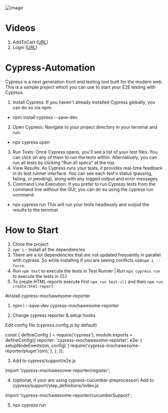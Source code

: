 ![image](https://github.com/alamin622/Cypress-Project/assets/56792623/810c0755-9529-4eef-be9d-59f83c7c387c)

# Videos
1. AddToCart ([URL](https://drive.google.com/file/d/1IhLUQuInS8PwqID52nO5Ys_DcNvlpIks/view?usp=sharing))
2. Login ([URL](https://drive.google.com/file/d/1zvMmR-ZBp9mUGRwX9E0n0JNxRsN7OumX/view?usp=sharing))


# Cypress-Automation
Cypress is a next generation front end testing tool built for the modern web. This is a sample project which you can use to start your E2E testing with Cypress.


1. Install Cypress: If you haven't already installed Cypress globally, you can do so via npm:

 - npm install cypress --save-dev
2.  Open Cypress: Navigate to your project directory in your terminal and run:

 - npx cypress open
3. Run Tests: Once Cypress opens, you'll see a list of your test files. You can click on any of them to run the tests within. Alternatively, you can run all tests by clicking "Run all specs" at the top.
4.  View Results: As Cypress runs your tests, it provides real-time feedback in its test runner interface. You can see each test's status (passing, failing, or pending), along with any logged output and error messages.
5.  Command Line Execution: If you prefer to run Cypress tests from the command line without the GUI, you can do so using the cypress run command:

 - npx cypress run
This will run your tests headlessly and output the results to the terminal.


# How to Start
1. Clone the project
2. `npm i` - Install all the dependencies
3. There are a lot dependencies that are not updated frequently in parallel with cypress. So while installing if you are seeing conflicts use`npm i --force`.
4. Run `npm test` to execute the tests in Test Runner | Run `npx cypress run` to execute the tests in CLI
5. To create HTML reports execute first `npm run test:cli` and then `npm run create:html:report`

   
#install cypress-mochawesome-reporter
1. npm i --save-dev cypress-mochawesome-reporter

2. Change cypress reporter & setup hooks

Edit config file (cypress.config.js by default)


const { defineConfig } = require('cypress');
module.exports = defineConfig({
  reporter: 'cypress-mochawesome-reporter',
  e2e: {
    setupNodeEvents(on, config) {
      require('cypress-mochawesome-reporter/plugin')(on);
    },
  },
});


3. Add to cypress/support/e2e.js

 import 'cypress-mochawesome-reporter/register';

 
4. (optional, if your are using cypress-cucumber-preprocessor) Add to cypress/support/step_definitions/index.js

import 'cypress-mochawesome-reporter/cucumberSupport';


5. npx cypress run
